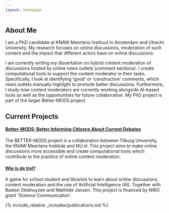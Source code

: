 ```yaml
---
layout: homepage
---
```


## About Me

I am a PhD candidate at KNAW Meertens Instituut in Amsterdam and Utrecht University. My research focuses on online discussions, moderation of such content and the impact that different actors have on online discussions.

I am currently writing my dissertation on hybrid content moderation of discussions hosted by online news outlets (comment sections). I create computational tools to support the content moderator in their tasks. Specifically, I look at identifying 'good' or 'constructive' comments, which news outlets manually highlight to promote better discussions. Furthermore, I study how content moderators are currently working alongside AI-based tools as well as the opportunities for future collaboration. My PhD project is part of the larger Better-MODS project.

## Current Projects

#### [Better-MODS: Better Informing Citizens About Current Debates](https://better-mods.uvt.nl/)

The BETTER-MODS project is a collaboration between Tilburg University, the KNAW Meertens Institute and NU.nl. This project aims to make online discussions more accessible and create computational tools which contribute to the practice of online content moderation.

#### [Wie is de trol?](https://www.wie-is-de-trol.nl/)

A game for school student and libraries to learn about online discussions, content moderation and the use of Artificial Intelligence (AI). Together with Basten Stokhuyzen and Mathilde Jansen.
This project is financed by NWO grant 'Science Communication'.


{% include_relative _includes/publications.md %}


